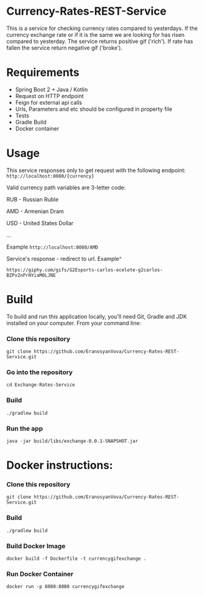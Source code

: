 # Currency-Rates-REST-Service

This is a service for checking currency rates compared to yesterdays.
If the currency exchange rate or if it is the same we are looking for has risen compared to yesterday.
The service returns positive gif ('rich'). If rate has fallen the service return negative gif ('broke').

Requirements
========
* Spring Boot 2 + Java / Kotlin
* Request on HTTP endpoint
* Feign for external api calls
* Urls, Parameters and etc should be configured in property file
* Tests
* Gradle Build
* Docker container

Usage
=====
This service responses only to get request with the following endpoint:
`http://localhost:8080/{currency}`

Valid currency path variables are 3-letter code:

RUB - Russian Ruble

AMD - Armenian Dram

USD - United States Dollar

...

Example `http://localhost:8080/AMD`

Service's response - redirect to url. Example^

```
https://giphy.com/gifs/G2Esports-carlos-ocelote-g2carlos-BZPv2nPrHYiaM0LJNE
```

# Build
To build and run this application locally, you'll need Git, Gradle and JDK installed on your computer.
From your command line:

### Clone this repository
```
git clone https://github.com/EranosyanVova/Currency-Rates-REST-Service.git
```

### Go into the repository
`cd Exchange-Rates-Service`

### Build
`./gradlew build`

### Run the app
`java -jar build/libs/exchange-0.0.1-SNAPSHOT.jar`

# Docker instructions:

### Clone this repository
```
git clone https://github.com/EranosyanVova/Currency-Rates-REST-Service.git
```

### Build
`./gradlew build`

### Build Docker Image
`docker build -f Dockerfile -t currencygifexchange .`

### Run Docker Container
`docker run -p 8080:8080 currencygifexchange`
